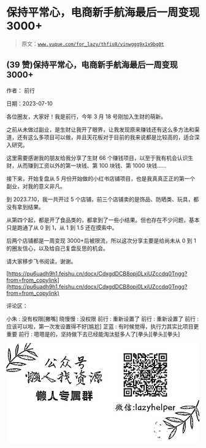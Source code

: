 # 保持平常心，电商新手航海最后一周变现 3000+

> 原文：[`www.yuque.com/for_lazy/thfiu8/vinwggg9x1x9bg0t`](https://www.yuque.com/for_lazy/thfiu8/vinwggg9x1x9bg0t)



## (39 赞)保持平常心，电商新手航海最后一周变现 3000+ 

作者： 前行 

日期：2023-07-10 

各位圈友，大家好！我是前行，今年 3 月 18 号刚加入生财的萌新。 

之前从未做过副业，是生财让我开了眼界，让我发现原来赚钱还有这么多方法和渠道，还有这么多项目可以做，并且天花板对于目前的我来说都是比较高的，适合深入研究。 

这里需要感谢我的朋友给我分享了生财 66 个赚钱项目，以至于我有机会认识生财，从而赚到工资以外的第一块钱、第 100 块钱、第 1000 块钱…… 

接下来，开始复盘从 5 月份开始做的小红书店铺项目，也是我真真正正的第一个副业，对我的意义非凡。 

到 2023.7.10，我一共开过 5 个店铺，前三个店铺卖的是饰品、防晒类、玩具，都没有拿到结果。 

从第四个起，都是开了食品类的，都拿到了一些小结果。但也存在不少问题，基本只是跑通了从 0 到 1，从 1 到 1.5 还在摸索中。 

后两个店铺都是一周变现 3000+后被限流，所以这次分享主要是给尚未从 0 到 1 的圈友信心，以及给自己复盘反思的机会。 

请大家移步飞书阅读，谢谢。 

[https://pu6uadh9h1.feishu.cn/docx/CdxgdDCB8opj0LxiUZccdq0Tngg?from=from_copylink](https://pu6uadh9h1.feishu.cn/docx/CdxgdDCB8opj0LxiUZccdq0Tngg?from=from_copylink) 

评论区： 

小朱 : 没有权限[撇嘴] 晓慢慢 : 没权限 前行 : 重新设置了 前行 : 重新设置了 前行 : 应该可以啦，第一次发设置得不好[尴尬] 芷蓝 : 有时候觉得，执行力其实比项目更重要 前行 : 嗯嗯是的，坚持做下去已经能淘汰挺多人了[拳头][拳头][拳头] 

![](img/894d30a529e7c37bcd3392323c99941c.png)  